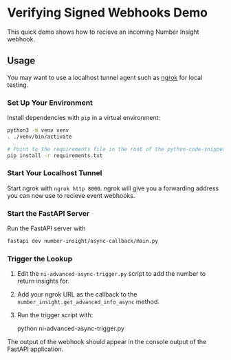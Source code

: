 # Verifying Signed Webhooks Demo

This quick demo shows how to recieve an incoming Number Insight webhook.

## Usage

You may want to use a localhost tunnel agent such as [ngrok](https://ngrok.com/) for local testing.

### Set Up Your Environment

Install dependencies with `pip` in a virtual environment:

```bash
python3 -m venv venv
. ./venv/bin/activate

# Point to the requirements file in the root of the python-code-snippets repo
pip install -r requirements.txt
```

### Start Your Localhost Tunnel

Start ngrok with `ngrok http 8000`. ngrok will give you a forwarding address you can now use to recieve event webhooks.

### Start the FastAPI Server

Run the FastAPI server with

```bash
fastapi dev number-insight/async-callback/main.py
```

### Trigger the Lookup

1. Edit the `ni-advanced-async-trigger.py` script to add the number to return insights for.
1. Add your ngrok URL as the callback to the `number_insight.get_advanced_info_async` method.
1. Run the trigger script with:

    python ni-advanced-async-trigger.py

The output of the webhook should appear in the console output of the FastAPI application.